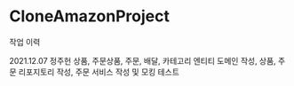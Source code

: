 # CloneAmazonProject

작업 이력

2021.12.07 정주헌 상품, 주문상품, 주문, 배달, 카테고리 엔티티 도메인 작성,  상품, 주문 리포지토리 작성, 주문 서비스 작성 및 모킹 테스트
